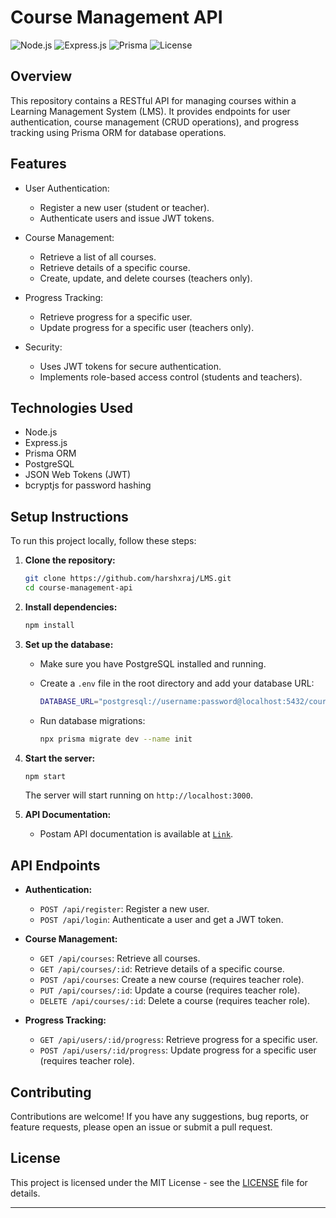 # Course Management API

![Node.js](https://img.shields.io/badge/Node.js-v14.17-green)
![Express.js](https://img.shields.io/badge/Express.js-v4.17-blue)
![Prisma](https://img.shields.io/badge/Prisma-v2.28-orange)
![License](https://img.shields.io/badge/License-MIT-red)

## Overview

This repository contains a RESTful API for managing courses within a Learning Management System (LMS). It provides endpoints for user authentication, course management (CRUD operations), and progress tracking using Prisma ORM for database operations.

## Features

- User Authentication:
  - Register a new user (student or teacher).
  - Authenticate users and issue JWT tokens.

- Course Management:
  - Retrieve a list of all courses.
  - Retrieve details of a specific course.
  - Create, update, and delete courses (teachers only).

- Progress Tracking:
  - Retrieve progress for a specific user.
  - Update progress for a specific user (teachers only).

- Security:
  - Uses JWT tokens for secure authentication.
  - Implements role-based access control (students and teachers).

## Technologies Used

- Node.js
- Express.js
- Prisma ORM
- PostgreSQL
- JSON Web Tokens (JWT)
- bcryptjs for password hashing

## Setup Instructions

To run this project locally, follow these steps:

1. **Clone the repository:**

   ```bash
   git clone https://github.com/harshxraj/LMS.git
   cd course-management-api
   ```

2. **Install dependencies:**

   ```bash
   npm install
   ```

3. **Set up the database:**

   - Make sure you have PostgreSQL installed and running.
   - Create a `.env` file in the root directory and add your database URL:

     ```bash
     DATABASE_URL="postgresql://username:password@localhost:5432/course_management"
     ```

   - Run database migrations:

     ```bash
     npx prisma migrate dev --name init
     ```

4. **Start the server:**

   ```bash
   npm start
   ```

   The server will start running on `http://localhost:3000`.

5. **API Documentation:**

   - Postam API documentation is available at [`Link`](https://documenter.getpostman.com/view/31503957/2sA3XPBh9H).

## API Endpoints

- **Authentication:**
  - `POST /api/register`: Register a new user.
  - `POST /api/login`: Authenticate a user and get a JWT token.

- **Course Management:**
  - `GET /api/courses`: Retrieve all courses.
  - `GET /api/courses/:id`: Retrieve details of a specific course.
  - `POST /api/courses`: Create a new course (requires teacher role).
  - `PUT /api/courses/:id`: Update a course (requires teacher role).
  - `DELETE /api/courses/:id`: Delete a course (requires teacher role).

- **Progress Tracking:**
  - `GET /api/users/:id/progress`: Retrieve progress for a specific user.
  - `POST /api/users/:id/progress`: Update progress for a specific user (requires teacher role).

## Contributing

Contributions are welcome! If you have any suggestions, bug reports, or feature requests, please open an issue or submit a pull request.

## License

This project is licensed under the MIT License - see the [LICENSE](LICENSE) file for details.

---
